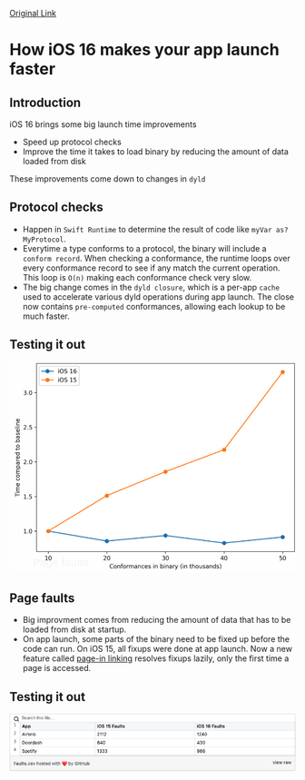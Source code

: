[Original Link](https://www.emergetools.com/blog/posts/iOS16LaunchTime)

# How iOS 16 makes your app launch faster
## Introduction
iOS 16 brings some big launch time improvements
* Speed up protocol checks
* Improve the time it takes to load binary by reducing the amount of data loaded from disk

These improvements come down to changes in `dyld`

## Protocol checks
* Happen in `Swift Runtime` to determine the result of code like `myVar as? MyProtocol`.
* Everytime a type conforms to a protocol, the binary will include a `conform record`. When checking a conformance, the runtime loops over every conformance record to see if any match the current operation. This loop is `O(n)` making each conformance check very slow.
* The big change comes in the `dyld closure`, which is a per-app `cache` used to accelerate various dyld operations during app launch. The close now contains `pre-computed` conformances, allowing each lookup to be much faster.

## Testing it out
![](resources/emerge01.png)

## Page faults
* Big improvment comes from reducing the amount of data that has to be loaded from disk at startup.
* On app launch, some parts of the binary need to be fixed up before the code can run. On iOS 15, all fixups were done at app launch. Now a new feature called [page-in linking](https://developer.apple.com/videos/play/wwdc2022/110362/) resolves fixups lazily, only the first time a page is accessed.

## Testing it out
![](resources/emerge02.png)
